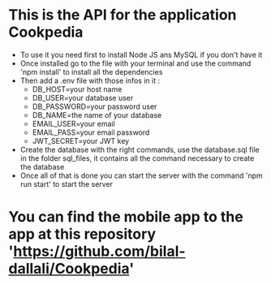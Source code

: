 # This is the API for the application Cookpedia

- To use it you need first to install Node JS ans MySQL if you don't have it
- Once installed go to the file with your terminal and use the command 'npm install' to install all the dependencies
- Then add a .env file with those infos in it :
    * DB_HOST=your host name
    * DB_USER=your database user
    * DB_PASSWORD=your password user
    * DB_NAME=the name of your database
    * EMAIL_USER=your email
    * EMAIL_PASS=your email password
    * JWT_SECRET=your JWT key
- Create the database with the right commands, use the database.sql file in the folder sql_files, it contains all the command necessary to create the database
- Once all of that is done you can start the server with the command 'npm run start' to start the server

# You can find the mobile app to the app at this repository 'https://github.com/bilal-dallali/Cookpedia'